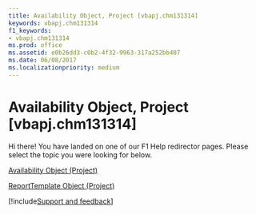 ```yaml
---
title: Availability Object, Project [vbapj.chm131314]
keywords: vbapj.chm131314
f1_keywords:
- vbapj.chm131314
ms.prod: office
ms.assetid: e0b26dd3-c0b2-4f32-9963-317a252bb407
ms.date: 06/08/2017
ms.localizationpriority: medium
---
```



# Availability Object, Project [vbapj.chm131314]

Hi there! You have landed on one of our F1 Help redirector pages. Please select the topic you were looking for below.

[Availability Object (Project)](https://msdn.microsoft.com/library/2b832aed-2b58-f020-2a2c-8756ec7ec1a4%28Office.15%29.aspx)

[ReportTemplate Object (Project)](https://msdn.microsoft.com/library/bea2838c-60b1-f33d-1b3d-a12382bbeca6%28Office.15%29.aspx)

[!include[Support and feedback](~/includes/feedback-boilerplate.md)]